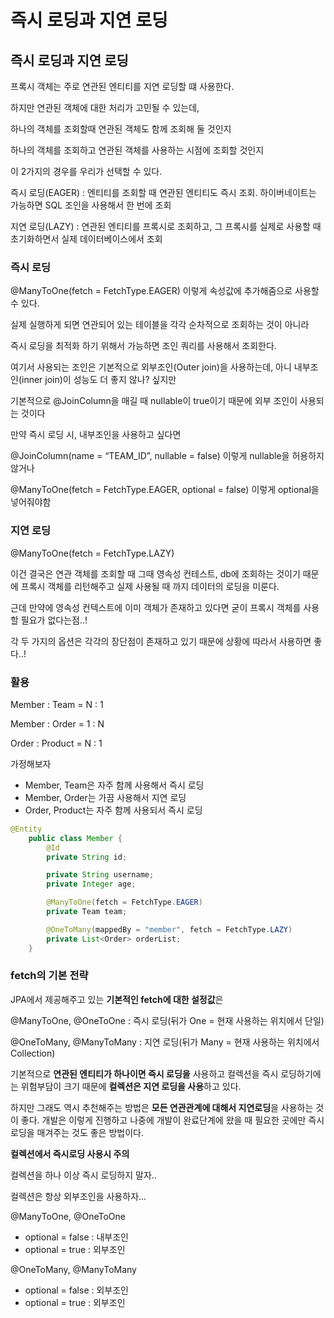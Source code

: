 # 즉시 로딩과 지연 로딩

## 즉시 로딩과 지연 로딩

프록시 객체는 주로 연관된 엔티티를 지연 로딩할 떄 사용한다.

하지만 연관된 객체에 대한 처리가 고민될 수 있는데,

하나의 객체를 조회할때 연관된 객체도 함께 조회해 둘 것인지

하나의 객체를 조회하고 연관된 객체를 사용하는 시점에 조회할 것인지

이 2가지의 경우를 우리가 선택할 수 있다.

즉시 로딩(EAGER) : 엔티티를 조회할 때 연관된 엔티티도 즉시 조회. 하이버네이트는 가능하면 SQL 조인을 사용해서 한 번에 조회

지연 로딩(LAZY) : 연관된 엔티티를 프록시로 조회하고, 그 프록시를 실제로 사용할 때 초기화하면서 실제 데이터베이스에서 조회





### 즉시 로딩

@ManyToOne(fetch = FetchType.EAGER) 이렇게 속성값에 추가해줌으로 사용할 수 있다.

실제 실행하게 되면 연관되어 있는 테이블을 각각 순차적으로 조회하는 것이 아니라

즉시 로딩을 최적화 하기 위해서 가능하면 조인 쿼리를 사용해서 조회한다.

여기서 사용되는 조인은 기본적으로 외부조인(Outer join)을 사용하는데, 아니 내부조인(inner join)이 성능도 더 좋지 않나? 싶지만

기본적으로 @JoinColumn을 매길 때 nullable이 true이기 때문에 외부 조인이 사용되는 것이다

만약 즉시 로딩 시, 내부조인을 사용하고 싶다면

@JoinColumn(name = “TEAM\_ID”, nullable = false) 이렇게 nullable을 허용하지 않거나

@ManyToOne(fetch = FetchType.EAGER, optional = false) 이렇게 optional을 넣어줘야함





### 지연 로딩

@ManyToOne(fetch = FetchType.LAZY)

이건 결국은 연관 객체를 조회할 때 그때 영속성 컨테스트, db에 조회하는 것이기 때문에 프록시 객체를 리턴해주고 실제 사용될 때 까지 데이터의 로딩을 미룬다.

근데 만약에 영속성 컨텍스트에 이미 객체가 존재하고 있다면 굳이 프록시 객체를 사용할 필요가 없다는점..!

각 두 가지의 옵션은 각각의 장단점이 존재하고 있기 때문에 상황에 따라서 사용하면 좋다..!





### 활용

Member : Team = N : 1

Member : Order = 1 : N

Order : Product = N : 1

가정해보자

* Member, Team은 자주 함께 사용해서 즉시 로딩
* Member, Order는 가끔 사용해서 지연 로딩
* Order, Product는 자주 함께 사용되서 즉시 로딩

```java
@Entity
    public class Member {
        @Id
        private String id;

        private String username;
        private Integer age;

        @ManyToOne(fetch = FetchType.EAGER)
        private Team team;

        @OneToMany(mappedBy = "member", fetch = FetchType.LAZY)
        private List<Order> orderList;
    }
```

###

###

### fetch의 기본 전략

JPA에서 제공해주고 있는 **기본적인 fetch에 대한 설정값**은

@ManyToOne, @OneToOne : 즉시 로딩(뒤가 One = 현재 사용하는 위치에서 단일)

@OneToMany, @ManyToMany : 지연 로딩(뒤가 Many = 현재 사용하는 위치에서 Collection)

기본적으로 **연관된 엔티티가 하나이면 즉시 로딩을** 사용하고 컬렉션을 즉시 로딩하기에는 위험부담이 크기 때문에 **컬렉션은 지연 로딩을 사용**하고 있다.

하지만 그래도 역시 추천해주는 방법은 **모든 연관관계에 대해서 지연로딩**을 사용하는 것이 좋다. 개발은 이렇게 진행하고 나중에 개발이 완료단계에 왔을 때 필요한 곳에만 즉시로딩을 매겨주는 것도 좋은 방법이다.

**컬렉션에서 즉시로딩 사용시 주의**

컬렉션을 하나 이상 즉시 로딩하지 말자..

컬렉션은 항상 외부조인을 사용하자...

@ManyToOne, @OneToOne

* optional = false : 내부조인
* optional = true : 외부조인

@OneToMany, @ManyToMany

* optional = false : 외부조인
* optional = true : 외부조인






